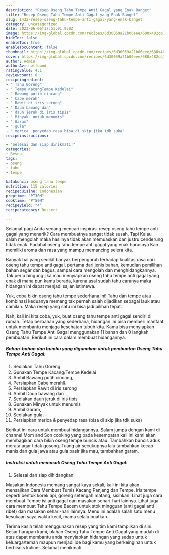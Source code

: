 ```yaml
---
description: "Resep Oseng Tahu Tempe Anti Gagal yang Enak Banget"
title: "Resep Oseng Tahu Tempe Anti Gagal yang Enak Banget"
slug: 1432-resep-oseng-tahu-tempe-anti-gagal-yang-enak-banget
category: Uncategorized
date: 2023-06-06T17:51:01.950Z
image: https://img-global.cpcdn.com/recipes/6d30059a21b06eee/680x482cq70/oseng-tahu-tempe-anti-gagal-foto-resep-utama.jpg
hideToc: false
enableToc: true
enableTocContent: false
thumbnail: https://img-global.cpcdn.com/recipes/6d30059a21b06eee/680x482cq70/oseng-tahu-tempe-anti-gagal-foto-resep-utama.jpg
cover: https://img-global.cpcdn.com/recipes/6d30059a21b06eee/680x482cq70/oseng-tahu-tempe-anti-gagal-foto-resep-utama.jpg
author: Admin
authorAv: notfound
ratingvalue: 4.1
reviewcount: 8
recipeingredient:
- " Tahu Goreng"
- " Tempe KacangTempe Kedelai"
- " Bawang putih cincang"
- " Cabe merah"
- " Rawit di iris serong"
- " Daun bawang dan"
- " daun jeruk di iris tipis"
- " Minyak  untuk menumis"
- " Garam"
- " gula"
- " merica  penyedap rasa bisa di skip jika tdk suka"
recipeinstructions:

- "Selesai dan siap dinikmati!"
categories:
- Resep
tags:
- oseng
- tahu
- tempe

katakunci: oseng tahu tempe 
nutrition: 115 calories
recipecuisine: Indonesian
preptime: "PT30M"
cooktime: "PT50M"
recipeyield: "4"
recipecategory: Dessert

---
```



Selamat pagi Anda sedang mencari inspirasi resep oseng tahu tempe anti gagal yang menarik? Cara membuatnya sangat tidak susah. Tapi Kalau salah mengolah maka hasilnya tidak akan memuaskan dan justru cenderung tidak enak. Padahal oseng tahu tempe anti gagal yang enak harusnya Kan memiliki aroma dan rasa yang mampu memancing selera kita.


Banyak hal yang sedikit banyak berpengaruh terhadap kualitas rasa dari oseng tahu tempe anti gagal, pertama dari jenis bahan, kemudian pemilihan bahan segar dan bagus, sampai cara mengolah dan menghidangkannya. Tak perlu bingung jika mau menyiapkan oseng tahu tempe anti gagal yang enak di mana pun kamu berada, karena asal sudah tahu caranya maka hidangan ini dapat menjadi sajian istimewa.

Yuk, coba bikin oseng tahu tempe sederhana ini! Tahu dan tempe atau kombinasi keduanya memang tak pernah salah dijadikan sebagai lauk atau camilan. Maka resep yang satu ini bisa jadi pilihan tepat.


Nah, kali ini kita coba, yuk, buat oseng tahu tempe anti gagal sendiri di rumah. Tetap berbahan yang sederhana, hidangan ini bisa memberi manfaat untuk membantu menjaga kesehatan tubuh kita. Kamu bisa menyiapkan Oseng Tahu Tempe Anti Gagal menggunakan 11 bahan dan 0 langkah pembuatan. Berikut ini cara dalam membuat hidangannya.

<!--inarticleads1-->

##### Bahan-bahan dan bumbu yang digunakan untuk pembuatan Oseng Tahu Tempe Anti Gagal:

1. Sediakan  Tahu Goreng
1. Gunakan  Tempe Kacang/Tempe Kedelai
1. Ambil  Bawang putih cincang,
1. Persiapkan  Cabe merah&amp;
1. Persiapkan  Rawit di iris serong
1. Ambil  Daun bawang dan
1. Sediakan  daun jeruk di iris tipis
1. Gunakan  Minyak  untuk menumis
1. Ambil  Garam,
1. Sediakan  gula,
1. Persiapkan  merica &amp; penyedap rasa (bisa di skip jika tdk suka)


Berikut ini cara untuk membuat hidangannya. Salam jumpa dengan kami di channel Mom and Son cooking yang pada kesempatan kali ini kami akan membagikan cara bikin oseng tempe buncis atau. Tambahkan buncis aduk merata agar tidak gosong. Tuang air secukupnya lalu tambahkan kecap manis dan gula jawa atau gula pasir jika mau, tambahkan garam. 

<!--inarticleads2-->

##### Instruksi untuk memasak Oseng Tahu Tempe Anti Gagal:


1. Selesai dan siap dihidangkan!

Masakan Indonesia memang sangat kaya sekali, kali ini kita akan mensajikan Cara Membuat Tumis Kacang Panjang dan Tempe. Iris tempe seperti bentuk korek api, goreng setengah matang, sisihkan. Lihat juga cara membuat Tempe isi anti gagal dan masakan sehari-hari lainnya. Lihat juga cara membuat Tahu Tempe Bacem untuk stok mingguan (anti gagal anti ribet) dan masakan sehari-hari lainnya. Menu ini adalah salah satu menu kesukaan saya waktu kecil, mama selalu buatkan. 

Terima kasih telah menggunakan resep yang tim kami tampilkan di sini. Besar harapan kami, olahan Oseng Tahu Tempe Anti Gagal yang mudah di atas dapat membantu anda menyiapkan hidangan yang sedap untuk keluarga/teman maupun menjadi ide bagi kamu yang berkeinginan untuk berbisnis kuliner. Selamat menikmati
